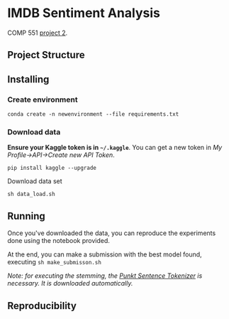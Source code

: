 # IMDB Sentiment Analysis
COMP 551 [project 2](https://cs.mcgill.ca/~wlh/comp551/files/miniproject2_spec.pdf).

## Project Structure

## Installing

### Create environment

`conda create -n newenvironment --file requirements.txt`

### Download data

**Ensure your Kaggle token is in `~/.kaggle`**. You can get a new token in _My Profile->API->Create new API Token_.

`pip install kaggle --upgrade`

Download data set

`sh data_load.sh`

## Running

Once you've downloaded the data, you can reproduce the experiments done using the notebook provided.

At the end, you can make a submission with the best model found, executing `sh make_submisson.sh`


_Note: for executing the stemming, the [Punkt Sentence Tokenizer](https://www.nltk.org/_modules/nltk/tokenize/punkt.html) is necessary. It is downloaded automatically._

## Reproducibility